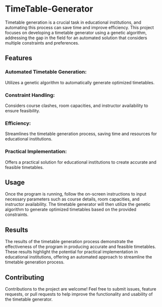 # TimeTable-Generator
Timetable generation is a crucial task in educational institutions, and automating this process can save time and improve efficiency. This project focuses on developing a timetable generator using a genetic algorithm, addressing the gap in the field for an automated solution that considers multiple constraints and preferences.

## Features
### Automated Timetable Generation:
Utilizes a genetic algorithm to automatically generate optimized timetables.
### Constraint Handling:
Considers course clashes, room capacities, and instructor availability to ensure feasibility.
### Efficiency:
Streamlines the timetable generation process, saving time and resources for educational institutions.
### Practical Implementation:
Offers a practical solution for educational institutions to create accurate and feasible timetables.

## Usage
Once the program is running, follow the on-screen instructions to input necessary parameters such as course details, room capacities, and instructor availability. The timetable generator will then utilize the genetic algorithm to generate optimized timetables based on the provided constraints.

## Results
The results of the timetable generation process demonstrate the effectiveness of the program in producing accurate and feasible timetables. These results highlight the potential for practical implementation in educational institutions, offering an automated approach to streamline the timetable generation process.

## Contributing
Contributions to the project are welcome! Feel free to submit issues, feature requests, or pull requests to help improve the functionality and usability of the timetable generator.
